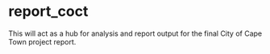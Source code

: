 # report_coct
This will act as a hub for analysis and report output for the final City of Cape Town project report. 
